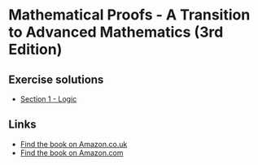 # Mathematical Proofs - A Transition to Advanced Mathematics (3rd Edition)

## Exercise solutions

* [Section 1 - Logic](https://github.com/Priebe109/Mathematical-Proofs/blob/master/Mathematical%20Proofs%20-%20Chapter%201.pdf)

## Links

* [Find the book on Amazon.co.uk](https://www.amazon.co.uk/Mathematical-Proofs-Transition-Advanced-Mathematics/dp/1292040645/ref=sr_1_2?ie=UTF8&qid=1469806412&sr=8-2&keywords=mathematical+proofs)
* [Find the book on Amazon.com](https://www.amazon.com/Mathematical-Proofs-Transition-Advanced-Mathematics/dp/0321797094/ref=sr_1_1?ie=UTF8&qid=1469806821&sr=8-1&keywords=mathematical+proofs)
